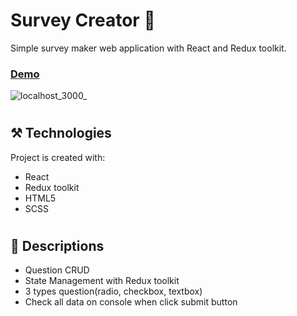 # Survey Creator 🔎

Simple survey maker web application with React and Redux toolkit.

### [Demo](https://iylinkim.github.io/Survey-creator)

![localhost_3000_](https://user-images.githubusercontent.com/66230563/117742559-ffd89580-b23f-11eb-947b-459591477982.png)

#

## ⚒️ Technologies

Project is created with:

- React
- Redux toolkit
- HTML5
- SCSS

#

## 📑 Descriptions

- Question CRUD
- State Management with Redux toolkit
- 3 types question(radio, checkbox, textbox)
- Check all data on console when click submit button
